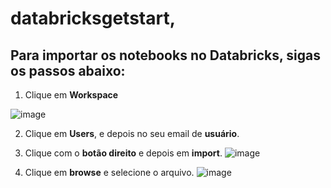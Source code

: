 # databricksgetstart,

## Para importar os notebooks no Databricks, sigas os passos abaixo:

1. Clique em **Workspace**

![image](https://user-images.githubusercontent.com/104010442/164017129-88a93767-bf25-4e15-bf1d-35598390fc89.png)


2. Clique em **Users**, e depois no seu email de **usuário**.
3. Clique com o **botão direito** e depois em **import**.
![image](https://user-images.githubusercontent.com/104010442/164017687-718c13a8-4af2-4de8-83bc-5799b76500e0.png)


4. Clique em **browse** e selecione o arquivo.
![image](https://user-images.githubusercontent.com/104010442/164017928-60318c7c-ce39-4a67-b566-26a9004028b4.png)


